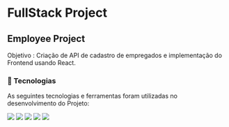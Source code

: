 # FullStack Project
## Employee Project

Objetivo : Criação de API de cadastro de empregados e implementação do Frontend usando React. </br>

### 🚀 Tecnologias
As seguintes tecnologias e ferramentas foram utilizadas no desenvolvimento do Projeto: </br>
<div>
<img  loading="lazy" src="https://img.shields.io/badge/Spring%20Boot-6DB33F.svg?style=for-the-badge&logo=Spring-  Boot&logoColor=white">
<img  loading="lazy" src="https://img.shields.io/badge/MySQL-4479A1.svg?style=for-the-badge&logo=MySQL&logoColor=white">
<img  loading="lazy" src="https://img.shields.io/badge/JavaScript-F7DF1E.svg?style=for-the-badge&logo=JavaScript&logoColor=black">
<img  loading="lazy" src="https://img.shields.io/badge/React-20232A?style=for-the-badge&logo=react&logoColor=61DAFB">
<img  loading="lazy" src="https://img.shields.io/badge/Postman-FF6C37.svg?style=for-the-badge&logo=Postman&logoColor=white">

</div>

